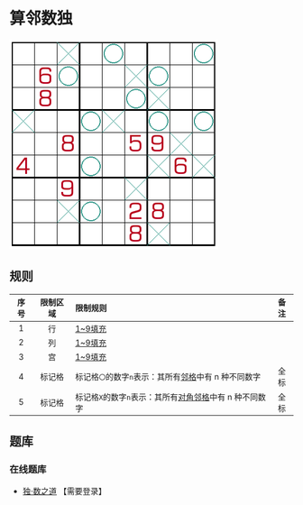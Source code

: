 # 算邻数独

![题](../../../../../images/sudoku/算邻数独.png)

## 规则

| 序号 | 限制区域 | 限制规则 | 备注 |
| :---: | :---: | :--- | :---: |
| 1 | 行 | [1~9填充] | |
| 2 | 列 | [1~9填充] | |
| 3 | 宫 | [1~9填充] | |
| 4 | 标记格 | 标记格`〇`的数字`n`表示：其所有[邻格]中有 n 种不同数字 | 全标 |
| 5 | 标记格 | 标记格`X`的数字`n`表示：其所有[对角邻格]中有 n 种不同数字 | 全标 |

## 题库

### 在线题库

- [独·数之道](http://www.sudokufans.org.cn/lx/game.index.php?type=nbc) 【需要登录】

[1~9填充]: ../../../../../rules.md#1to9填充
[邻格]: ../../../../../rules.md#邻格
[对角邻格]: ../../../../../rules.md#对角邻格
